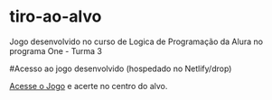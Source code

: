 # tiro-ao-alvo
Jogo desenvolvido no curso de Logica de Programação da Alura no programa One - Turma 3


#Acesso ao jogo desenvolvido (hospedado no Netlify/drop)

[Acesse o Jogo](https://tiro-ao-alvo-raodomingos.netlify.app/) e acerte no centro do alvo. 

